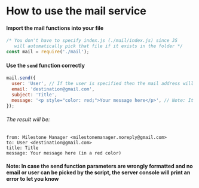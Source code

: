 # How to use the mail service

#### Import the mail functions into your file
```javascript
/* You don't have to specify index.js (./mail/index.js) since JS
   will automatically pick that file if it exists in the folder */
const mail = require('./mail');
```

#### Use the `send` function correctly
```javascript
mail.send({
  user: 'User', // If the user is specified then the mail address will be formatted like "User <destination@gmail.com>"
  email: 'destination@gmail.com',
  subject: 'Title',
  message: '<p style="color: red;">Your message here</p>', // Note: It supports html tags and styling
});
```

###### The result will be:

```
from: Milestone Manager <milestonemanager.noreply@gmail.com>
to: User <destination@gmail.com>
title: Title
message: Your message here (in a red color)
```

#### Note: In case the send function parameters are wrongly formatted and no email or user can be picked by the script, the server console will print an error to let you know
